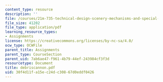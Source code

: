 ```yaml
---
content_type: resource
description: ''
file: /courses/21m-735-technical-design-scenery-mechanisms-and-special-effects-spring-2004/30f4d11fa15ec24dc30867d0eddf0426_debriscannon.pdf
file_size: 41202
file_type: application/pdf
learning_resource_types:
- Assignments
license: https://creativecommons.org/licenses/by-nc-sa/4.0/
ocw_type: OCWFile
parent_title: Assignments
parent_type: CourseSection
parent_uid: 7ab6ae47-f961-4b79-44ef-243984cf3f3d
resourcetype: Document
title: debriscannon.pdf
uid: 30f4d11f-a15e-c24d-c308-67d0eddf0426
---
```

